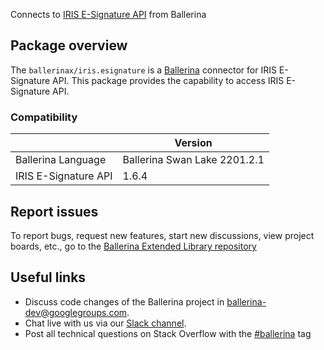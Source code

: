 Connects to [IRIS E-Signature API](https://www.iriscrm.com/api) from Ballerina

## Package overview
The `ballerinax/iris.esignature` is a [Ballerina](https://ballerina.io/) connector for IRIS E-Signature API.
This package provides the capability to access IRIS E-Signature API.

### Compatibility
|                               | Version                         |
|-------------------------------|---------------------------------|
| Ballerina Language            | Ballerina Swan Lake 2201.2.1      | 
| IRIS E-Signature API          | 1.6.4                           |

## Report issues
To report bugs, request new features, start new discussions, view project boards, etc., go to the [Ballerina Extended Library repository](https://github.com/ballerina-platform/ballerina-extended-library)

## Useful links
- Discuss code changes of the Ballerina project in [ballerina-dev@googlegroups.com](mailto:ballerina-dev@googlegroups.com).
- Chat live with us via our [Slack channel](https://ballerina.io/community/slack/).
- Post all technical questions on Stack Overflow with the [#ballerina](https://stackoverflow.com/questions/tagged/ballerina) tag
